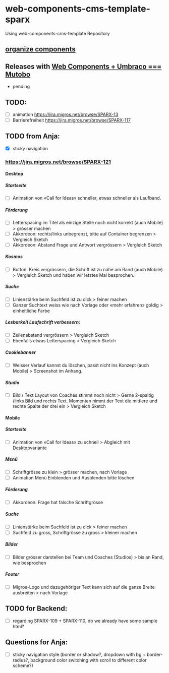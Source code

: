 # web-components-cms-template-sparx
Using web-components-cms-template Repository

## [organize components](https://wiki.migros.net/display/OCC/Web+Components+CMS+Template)

## Releases with [Web Components + Umbraco === Mutobo](http://mutobo.ch/)

- pending

## TODO:

  - [ ] animation https://jira.migros.net/browse/SPARX-13
  - [ ] Barrierefreiheit https://jira.migros.net/browse/SPARX-117

## TODO from Anja:

  - [x] sticky navigation

### https://jira.migros.net/browse/SPARX-121

#### Desktop

##### Startseite

  - [ ] Animation von «Call for Ideas» schneller, etwas schneller als Laufband.

##### Förderung

  - [ ] Letterspacing im Titel als einzige Stelle noch nicht korrekt (auch Mobile) > grösser machen
  - [ ] Akkordeon: rechts/links unbegrenzt, bitte auf Container begrenzen > Vergleich Sketch
  - [ ] Akkordeon: Abstand Frage und Antwort vergrössern > Vergleich Sketch

##### Kosmos

  - [ ] Button: Kreis vergrössern, die Schrift ist zu nahe am Rand (auch Mobile) > Vergleich Sketch und haben wir letztes Mal besprochen.

##### Suche

  - [ ] Linienstärke beim Suchfeld ist zu dick > feiner machen
  - [ ] Ganzer Suchtext weiss wie nach Vorlage oder «mehr erfahren» goldig > einheitliche Farbe

##### Lesbarkeit Laufschrift verbessern:

  - [ ] Zeilenabstand vergrössern > Vergleich Sketch
  - [ ] Ebenfalls etwas Letterspacing > Vergleich Sketch

##### Cookiebanner

  - [ ] Weisser Verlauf kannst du löschen, passt nicht ins Konzept (auch Mobile) > Screenshot im Anhang.

##### Studio

  - [ ] Bild / Text Layout von Coaches stimmt noch nicht > Gerne 2-spaltig (links Bild und rechts Text. Momentan nimmt der Text die mittlere und rechte Spalte der drei ein > Vergleich Sketch

#### Mobile

##### Startseite

  - [ ] Animation von «Call for Ideas» zu schnell > Abgleich mit Desktopvariante

##### Menü

  - [ ] Schriftgrösse zu klein > grösser machen, nach Vorlage
  - [ ] Animation Menü Einblenden und Ausblenden bitte löschen

##### Förderung

  - [ ] Akkordeon: Frage hat falsche Schriftgrösse

##### Suche

  - [ ] Linienstärke beim Suchfeld ist zu dick > feiner machen
  - [ ] Suchfeld zu gross, Schriftgrösse zu gross > kleiner machen

##### Bilder

  - [ ] Bilder grösser darstellen bei Team und Coaches (Studios) > bis an Rand, wie besprochen

##### Footer

  - [ ] Migros-Logo und dazugehöriger Text kann sich auf die ganze Breite ausbreiten > nach Vorlage

## TODO for Backend:

  - [ ] regarding SPARX-109 + SPARX-110, do we already have some sample html?

## Questions for Anja:

  - [ ] sticky navigation style (border or shadow?, dropdown with bg + border-radius?, background color switching with scroll to different color scheme?)
